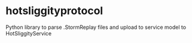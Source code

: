 # hotsliggityprotocol
Python library to parse .StormReplay files and upload to service model to HotSliggityService
